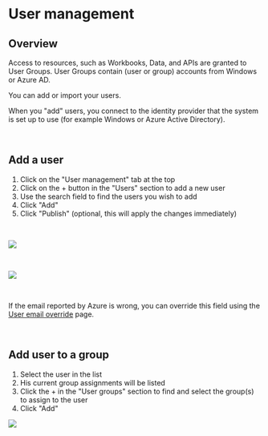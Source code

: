 # User management
## Overview

Access to resources, such as Workbooks, Data, and APIs are granted to User Groups. User Groups contain (user or group) accounts from Windows or Azure AD.

You can add or import your users.

When you "add" users, you connect to the identity provider that the system is set up to use (for example Windows or Azure Active Directory).

<br/>

## Add a user

1. Click on the "User management" tab at the top
2. Click on the + button in the "Users" section to add a new user
3. Use the search field to find the users you wish to add
4. Click "Add"
5. Click "Publish" (optional, this will apply the changes immediately)
<br/>

![](https://profitbasedocs.blob.core.windows.net/plannerimages/add_user.png)

<br/>

![](https://profitbasedocs.blob.core.windows.net/plannerimages/add_user2.png)

<br/>

If the email reported by Azure is wrong, you can override this field using the [User email override](user-email-override.md) page.

<br/>

## Add user to a group

1. Select the user in the list
2. His current group assignments will be listed
3. Click the + in the "User groups" section to find and select the group(s) to assign to the user
4. Click "Add"

![](https://profitbasedocs.blob.core.windows.net/plannerimages/add_user_group.png)


